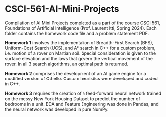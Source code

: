 # CSCI-561-AI-Mini-Projects
Compilation of AI Mini Projects completed as a part of the course CSCI 561, Foundations of Artificial Intelligence (Prof. Laurent Itti, Spring 2024). Each folder contains the homework code file and a problem statement PDF.

**Homework 1** involves the implementation of Breadth-First Search (BFS), Uniform-Cost Search (UCS), and A* search in C++ for a custom problem, i.e. motion of a rover on Martian soil. Special consideration is given to the surface elevation and the laws that govern the vertical movement of the rover. In all 3 search algorithms, an optimal path is returned.

**Homework 2** comprises the development of an AI game engine for a modified version of Othello. Custom heuristics were developed and coded in C++.

**Homework 3** requires the creation of a feed-forward neural network trained on the messy New York Housing Dataset to predict the number of bedrooms in a unit. EDA and Feature Engineering was done in Pandas, and the neural network was developed in pure NumPy.
